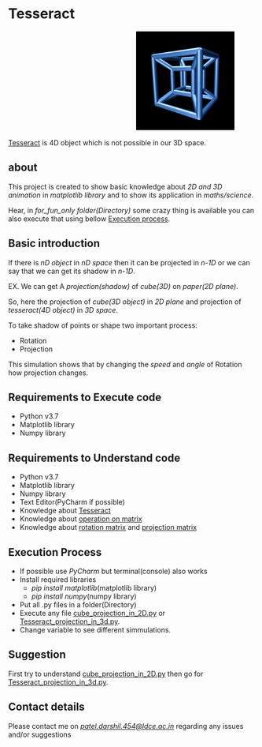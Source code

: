 # Tesseract

<p>
   &nbsp;&nbsp;&nbsp;&nbsp;&nbsp;&nbsp;&nbsp;&nbsp;&nbsp;&nbsp;&nbsp;&nbsp;&nbsp;&nbsp;&nbsp;&nbsp;&nbsp;&nbsp;&nbsp;&nbsp;&nbsp;&nbsp;&nbsp;&nbsp; &nbsp;&nbsp;&nbsp;&nbsp;&nbsp;&nbsp;&nbsp;&nbsp;&nbsp;&nbsp;&nbsp;&nbsp;&nbsp;&nbsp;&nbsp;&nbsp;&nbsp;&nbsp;&nbsp;&nbsp;&nbsp;&nbsp;&nbsp;&nbsp;&nbsp;&nbsp;&nbsp;&nbsp;&nbsp;&nbsp;&nbsp; &nbsp;&nbsp;&nbsp;&nbsp;&nbsp;&nbsp;&nbsp;&nbsp;
  <img src="/Tesseract.gif" width="200">
  
</p>

[Tesseract](https://en.wikipedia.org/wiki/Tesseract) is 4D object which is not possible in our 3D space.

## about

This project is created to show basic knowledge about *2D and 3D animation* in *matplotlib library* and to show its application in *maths/science*.

Hear, in *for_fun_only folder(Directory)* some crazy thing is available you can also execute that using bellow [Execution process](#Execution-Process).

## Basic introduction

If there is *nD object* in *nD space* then it can be projected in *n-1D* or we can say that we can get its shadow in *n-1D*.

EX. We can get A *projection(shadow)* of *cube(3D)* on *paper(2D plane)*.

So, here the projection of *cube(3D object)* in *2D plane* and projection of *tesseract(4D object)* in *3D space*.

To take shadow of points or shape two important process:
  - Rotation
  - Projection
  
This simulation shows that by changing the *speed* and *angle* of Rotation how projection changes.

## Requirements to Execute code
- Python v3.7
- Matplotlib library
- Numpy library

## Requirements to Understand code
- Python v3.7
- Matplotlib library
- Numpy library
- Text Editor(PyCharm if possible)
- Knowledge about [Tesseract](https://en.wikipedia.org/wiki/Tesseract)
- Knowledge about [operation on matrix](https://en.wikipedia.org/wiki/Matrix_(mathematics)#Basic_operations)
- Knowledge about [rotation matrix](https://en.wikipedia.org/wiki/Rotation_matrix) and [projection matrix](https://en.wikipedia.org/wiki/Projection_matrix)

## Execution Process
- If possible use *PyCharm* but terminal(console) also works
- Install required libraries
  - *pip install matplotlib*(matplotlib library)
  - *pip install numpy*(numpy library)
- Put all .py files in a folder(Directory)
- Execute any file [cube_projection_in_2D.py](cube_projection_in_2D.py) or [Tesseract_projection_in_3d.py](Tesseract_projection_in_3d.py).
- Change variable to see different simmulations.

## Suggestion
First try to understand [cube_projection_in_2D.py](cube_projection_in_2D.py) then go for [Tesseract_projection_in_3d.py](Tesseract_projection_in_3d.py).
 
## Contact details
Please contact me on *patel.darshil.454@ldce.ac.in* regarding any issues and/or suggestions

